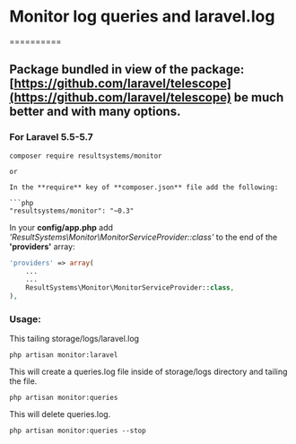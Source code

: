 # Monitor log queries and laravel.log
==========

## Package bundled in view of the package: [https://github.com/laravel/telescope](https://github.com/laravel/telescope) be much better and with many options.

### For Laravel 5.5-5.7

```shell
composer require resultsystems/monitor

or

In the **require** key of **composer.json** file add the following:

```php
"resultsystems/monitor": "~0.3"
```

In your **config/app.php** add *'ResultSystems\Monitor\MonitorServiceProvider::class'* to the end of the **'providers'** array:

```php
'providers' => array(
    ...
    ...
    ResultSystems\Monitor\MonitorServiceProvider::class,
),
```

### Usage:


This tailing storage/logs/laravel.log

```shell
php artisan monitor:laravel
```

This will create a queries.log file inside of storage/logs directory and tailing the file.

```shell
php artisan monitor:queries
```

This will delete queries.log.

```shell
php artisan monitor:queries --stop
```
